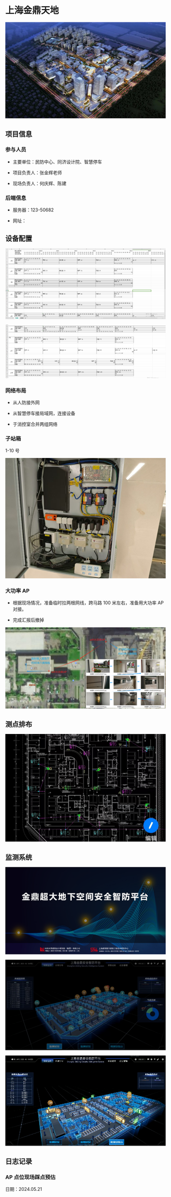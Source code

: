 # 上海金鼎天地

![alt text](img/image.png)

## 项目信息

### 参与人员

- 主要单位：民防中心、同济设计院、智慧停车

- 项目负责人：张金辉老师

- 现场负责人：何庆辉、陈建

### 后端信息

- 服务器：123-50682

- 网址：

## 设备配置

![alt text](img/image-1.png)

![alt text](img/image-2.png)

### 网络布局

- 从人防接外网

- 从智慧停车接局域网，连接设备

- 于消控室合并两组网络

### 子站箱

1-10 号

![alt text](img/b335aa9751b9ccd2e44781e49b0b36e.jpg)

### 大功率 AP

- 根据现场情况，准备临时拉两根网线，跨马路 100 米左右，准备用大功率 AP 对接。

- 完成汇报后撤掉

![alt text](img/a2f8ea1503ca481dc7790b7f89d0a41.png)

## 测点排布

![alt text](img/图片1.png)

## 监测系统

![alt text](img/image-3.png)

![alt text](img/image-4.png)

![alt text](img/image-5.png)

## 日志记录

### AP 点位现场踩点预估

日期：2024.05.21
